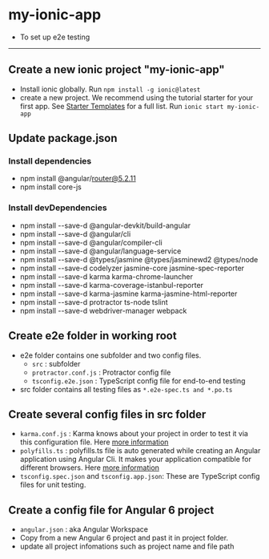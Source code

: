 # my-ionic-app
  - To set up e2e testing 
-----------------------

## Create a new ionic project "my-ionic-app"
  - Install ionic globally. 
      Run `npm install -g ionic@latest`
  - create a new project. We recommend using the tutorial starter for your first app. See [Starter Templates](https://ionicframework.com/docs/cli/starters.html) for a full list. 
      Run `ionic start my-ionic-app`

## Update package.json

### Install dependencies
  - npm install @angular/router@5.2.11
  - npm install core-js

### Install devDependencies
  - npm install --save-d @angular-devkit/build-angular
  - npm install --save-d @angular/cli
  - npm install --save-d @angular/compiler-cli
  - npm install --save-d @angular/language-service
  - npm install --save-d @types/jasmine @types/jasminewd2 @types/node
  - npm install --save-d codelyzer jasmine-core jasmine-spec-reporter
  - npm install --save-d karma karma-chrome-launcher
  - npm install --save-d karma-coverage-istanbul-reporter
  - npm install --save-d karma-jasmine karma-jasmine-html-reporter
  - npm install --save-d protractor ts-node tslint
  - npm install --save-d webdriver-manager webpack

## Create e2e folder in working root
  - e2e folder contains one subfolder and two config files.
    - `src` : subfolder
    - `protractor.conf.js` : Protractor config file 
    - `tsconfig.e2e.json`  : TypeScript config file for end-to-end testing
  - src folder contains all testing files as `*.e2e-spec.ts and *.po.ts`
 
## Create several config files in src folder
  - `karma.conf.js` : Karma knows about your project in order to test it via this configuration file. Here [more information](https://karma-runner.github.io/1.0/config/configuration-file.html)
  - `polyfills.ts`  : polyfills.ts file is auto generated while creating an Angular application using Angular Cli. It makes your application compatible for different browsers. Here [more information](https://angular.io/guide/browser-support)
  - `tsconfig.spec.json` and `tsconfig.app.json`: These are TypeScript config files for unit testing. 

## Create a config file for Angular 6 project
  - `angular.json` : aka Angular Workspace
  - Copy from a new Angular 6 project and past it in project folder.
  - update all project infomations such as project name and file path